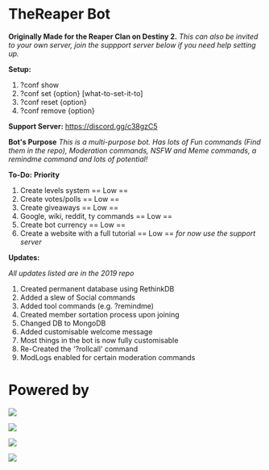 # TheReaper Bot
**Originally Made for the Reaper Clan on Destiny 2.**
*This can also be invited to your own server, join the suppport server below if you need help setting up.*

**Setup:**
1. ?conf show
2. ?conf set {option} [what-to-set-it-to]
3. ?conf reset {option}
4. ?conf remove {option}

**Support Server:**
https://discord.gg/c38gzC5

**Bot's Purpose**
*This is a multi-purpose bot. Has lots of Fun commands (Find them in the repo), Moderation commands, NSFW and Meme commands, a remindme command and lots of potential!*

**To-Do:**                               **Priority**
1. Create levels system                  ==  Low  ==
2. Create votes/polls                    ==  Low  ==
3. Create giveaways                      ==  Low  ==
4. Google, wiki, reddit, ty commands     ==  Low  ==
5. Create bot currency                   ==  Low  ==
6. Create a website with a full tutorial ==  Low  == *for now use the support server*

**Updates:**

*All updates listed are in the 2019 repo*
1. Created permanent database using RethinkDB
7. Added a slew of Social commands
8. Added tool commands (e.g. ?remindme)
9. Created member sortation process upon joining
10. Changed DB to MongoDB
11. Added customisable welcome message
12. Most things in the bot is now fully customisable
13. Re-Created the '?rollcall' command
14. ModLogs enabled for certain moderation commands

# Powered by

[![](https://camo.githubusercontent.com/40129aa4640399b5e65cc3c101361a6a0b5d6467/68747470733a2f2f646973636f72642e6a732e6f72672f7374617469632f6c6f676f2e737667)](https://discord.js.org)

[![](https://webassets.mongodb.com/_com_assets/cms/MongoDB-Logo-5c3a7405a85675366beb3a5ec4c032348c390b3f142f5e6dddf1d78e2df5cb5c.png)](https://www.mongodb.com/)

[![](https://nodejs.org/static/images/logos/nodejs-new-pantone-black.png)](https://nodejs.org/en/)

[![](https://klasa.js.org/static/klasa.svg)](https://klasa.js.org/)
